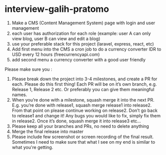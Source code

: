 # interview-galih-pratomo

1. ⁠Make a CMS (Content Management System) page with login and user management
2. ⁠each user has authorization for each role (example: user A can only view blog, user B can view and edit a blog)
3. ⁠use your preferable stack for this project (laravel, express, react, etc)
4. ⁠Add first menu into the CMS a cron job to do a currency converter IDR to USD every 12 hours (freecurrencyapi.com)
5. ⁠add second menu a currency converter with a good user friendly

Please make sure you : 
1. ⁠Please break down the project into 3-4 milestones, and create a PR for each. Please do this first thing! Each PR will be on it’s own branch, e.g. Release 1, Release 2 etc. Or preferably you can give them meaningful names.
2. ⁠When you’re done with a milestone, squash merge it into the next PR. E.g. you’re done with release1, squash merge release1 into release2. From that point on please continue working on release2. Don’t go back to release1 and change it! Any bugs you would like to fix, simply fix them in release2. Once it’s done, squash merge it into release3 etc…
3. ⁠Please keep all your branches and PRs, no need to delete anything
4. ⁠Merge the final release into master
5. ⁠⁠Please include few screenshot or screen recording of the final result. Sometimes I need to make sure that what I see on my end is similar to what you're getting.
